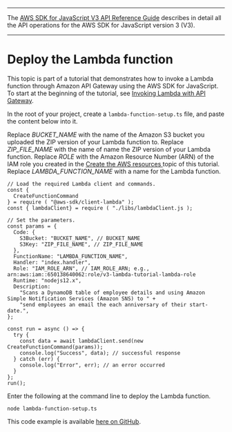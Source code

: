 --------

 The [AWS SDK for JavaScript V3 API Reference Guide](https://docs.aws.amazon.com/AWSJavaScriptSDK/v3/latest/index.html) describes in detail all the API operations for the AWS SDK for JavaScript version 3 \(V3\)\. 

--------

# Deploy the Lambda function<a name="api-gateway-invoking-lambda-deploy-function"></a>

This topic is part of a tutorial that demonstrates how to invoke a Lambda function through Amazon API Gateway using the AWS SDK for JavaScript\. To start at the beginning of the tutorial, see [Invoking Lambda with API Gateway](api-gateway-invoking-lambda-example.md)\.

In the root of your project, create a `lambda-function-setup.ts` file, and paste the content below into it\.

Replace *BUCKET\_NAME* with the name of the Amazon S3 bucket you uploaded the ZIP version of your Lambda function to\. Replace *ZIP\_FILE\_NAME* with the name of name the ZIP version of your Lambda function\. Replace *ROLE* with the Amazon Resource Number \(ARN\) of the IAM role you created in the [Create the AWS resources ](api-gateway-invoking-lambda-provision-resources.md) topic of this tutorial\. Replace *LAMBDA\_FUNCTION\_NAME* with a name for the Lambda function\.

```
// Load the required Lambda client and commands.
const {
  CreateFunctionCommand
} = require ( "@aws-sdk/client-lambda" );
const { lambdaClient} = require ( "./libs/lambdaClient.js );

// Set the parameters.
const params = {
  Code: {
    S3Bucket: "BUCKET_NAME", // BUCKET_NAME
    S3Key: "ZIP_FILE_NAME", // ZIP_FILE_NAME
  },
  FunctionName: "LAMBDA_FUNCTION_NAME",
  Handler: "index.handler",
  Role: "IAM_ROLE_ARN", // IAM_ROLE_ARN; e.g., arn:aws:iam::650138640062:role/v3-lambda-tutorial-lambda-role
  Runtime: "nodejs12.x",
  Description:
    "Scans a DynamoDB table of employee details and using Amazon Simple Notification Services (Amazon SNS) to " +
    "send employees an email the each anniversary of their start-date.",
};

const run = async () => {
  try {
    const data = await lambdaClient.send(new CreateFunctionCommand(params));
    console.log("Success", data); // successful response
  } catch (err) {
    console.log("Error", err); // an error occurred
  }
};
run();
```

Enter the following at the command line to deploy the Lambda function\.

```
node lambda-function-setup.ts
```

This code example is available [here on GitHub](https://github.com/awsdocs/aws-doc-sdk-examples/blob/main/javascriptv3/example_code/cross-services/lambda-api-gateway/src/helper-functions/lambda-function-setup.js)\.